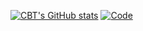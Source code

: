 
[![CBT's GitHub stats](https://github-readme-stats.vercel.app/api?username=BT-C&count_private=true)](https://github.com/anuraghazra/github-readme-stats)
[![Code](https://github-readme-stats.vercel.app/api/top-langs/?username=BT-C&hide=html&theme=vue-dark)](https://github.com/anuraghazra/github-readme-stats)

<!--
**BT-C/BT-C** is a ✨ _special_ ✨ repository because its `README.md` (this file) appears on your GitHub profile.

Here are some ideas to get you started:


- 🔭 I’m currently working on ...
- 🌱 I’m currently learning ...
- 👯 I’m looking to collaborate on ...
- 🤔 I’m looking for help with ...
- 💬 Ask me about ...
- 📫 How to reach me: ...
- 😄 Pronouns: ...
- ⚡ Fun fact: ...
-->
